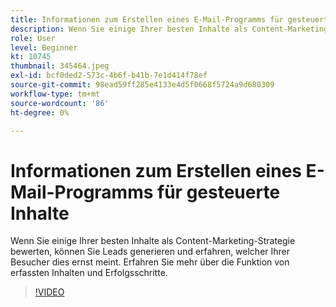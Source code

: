 ```yaml
---
title: Informationen zum Erstellen eines E-Mail-Programms für gesteuerte Inhalte
description: Wenn Sie einige Ihrer besten Inhalte als Content-Marketing-Strategie bewerten, können Sie Leads generieren und erfahren, welcher Ihrer Besucher dies ernst meint. Erfahren Sie mehr über gepunktete Elemente.. (Beschreibungen sollten zwischen 60 und 160 Zeichen lang sein)
role: User
level: Beginner
kt: 10745
thumbnail: 345464.jpeg
exl-id: bcf0ded2-573c-4b6f-b41b-7e1d414f78ef
source-git-commit: 98ead59ff285e4133e4d5f0668f5724a9d680309
workflow-type: tm+mt
source-wordcount: '86'
ht-degree: 0%

---
```


# Informationen zum Erstellen eines E-Mail-Programms für gesteuerte Inhalte

Wenn Sie einige Ihrer besten Inhalte als Content-Marketing-Strategie bewerten, können Sie Leads generieren und erfahren, welcher Ihrer Besucher dies ernst meint. Erfahren Sie mehr über die Funktion von erfassten Inhalten und Erfolgsschritte.

>[!VIDEO](https://video.tv.adobe.com/v/345464/?quality=12&learn=on)
